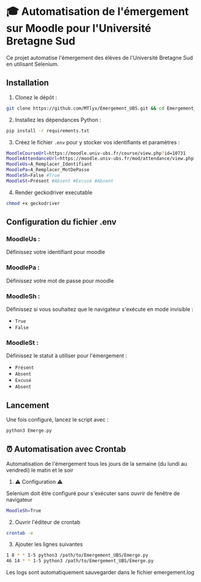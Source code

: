 # 🎓 Automatisation de l'émergement sur Moodle pour l'Université Bretagne Sud

Ce projet automatise l'émergement des élèves de l'Université Bretagne Sud en utilisant Selenium. 

## Installation

1. Clonez le dépôt :
```bash
git clone https://github.com/MTlyx/Emergement_UBS.git && cd Emergement_UBS
```

2. Installez les dépendances Python :
```bash
pip install -r requirements.txt
```

3. Créez le fichier `.env` pour y stocker vos identifiants et paramètres :
```bash
MoodleCourseUrl=https://moodle.univ-ubs.fr/course/view.php?id=10731
MoodleAttendanceUrl=https://moodle.univ-ubs.fr/mod/attendance/view.php?id=433339
MoodleUs=A_Remplacer_Identifiant
MoodlePa=A_Remplacer_MotDePasse
MoodleSh=False #True
MoodleSt=Présent #Absent #Excusé #Absent
```

4. Render geckodriver executable
```bash
chmod +x geckodriver
```

## Configuration du fichier .env

### **MoodleUs** : 
Définissez votre identifiant pour moodle

### **MoodlePa** : 
Définissez votre mot de passe pour moodle

### **MoodleSh** :  
Définissez si vous souhaitez que le navigateur s'exécute en mode invisible :  
- `True`
- `False`

### **MoodleSt** :  
Définissez le statut à utiliser pour l'émergement :  
- `Présent`
- `Absent`
- `Excusé`
- `Absent`

## Lancement 

Une fois configuré, lancez le script avec :
```bash
python3 Emerge.py
```

## ⏰ Automatisation avec Crontab

Automatisation de l'émergement tous les jours de la semaine (du lundi au vendredi) le matin et le soir 

1. ⚠️ Configuration ⚠️

Selenium doit être configuré pour s'exécuter sans ouvrir de fenêtre de navigateur
```bash
MoodleSh=True
```

2. Ouvrir l'éditeur de crontab
```bash
crontab -e
```

3. Ajouter les lignes suivantes
```bash
1 8 * * 1-5 python3 /path/to/Emergement_UBS/Emerge.py
46 14 * * 1-5 python3 /path/to/Emergement_UBS/Emerge.py
```

Les logs sont automatiquement sauvegarder dans le fichier emergement.log
